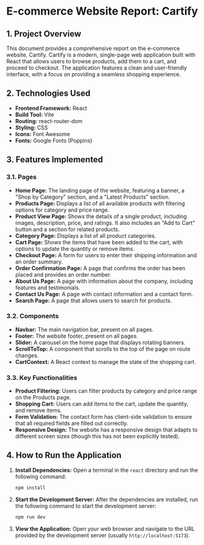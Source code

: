 # E-commerce Website Report: Cartify

## 1. Project Overview

This document provides a comprehensive report on the e-commerce website, Cartify. Cartify is a modern, single-page web application built with React that allows users to browse products, add them to a cart, and proceed to checkout. The application features a clean and user-friendly interface, with a focus on providing a seamless shopping experience.

## 2. Technologies Used

*   **Frontend Framework:** React
*   **Build Tool:** Vite
*   **Routing:** react-router-dom
*   **Styling:** CSS
*   **Icons:** Font Awesome
*   **Fonts:** Google Fonts (Poppins)

## 3. Features Implemented

### 3.1. Pages

*   **Home Page:** The landing page of the website, featuring a banner, a "Shop by Category" section, and a "Latest Products" section.
*   **Products Page:** Displays a list of all available products with filtering options for category and price range.
*   **Product View Page:** Shows the details of a single product, including images, description, price, and ratings. It also includes an "Add to Cart" button and a section for related products.
*   **Category Page:** Displays a list of all product categories.
*   **Cart Page:** Shows the items that have been added to the cart, with options to update the quantity or remove items.
*   **Checkout Page:** A form for users to enter their shipping information and an order summary.
*   **Order Confirmation Page:** A page that confirms the order has been placed and provides an order number.
*   **About Us Page:** A page with information about the company, including features and testimonials.
*   **Contact Us Page:** A page with contact information and a contact form.
*   **Search Page:** A page that allows users to search for products.

### 3.2. Components

*   **Navbar:** The main navigation bar, present on all pages.
*   **Footer:** The website footer, present on all pages.
*   **Slider:** A carousel on the home page that displays rotating banners.
*   **ScrollToTop:** A component that scrolls to the top of the page on route changes.
*   **CartContext:** A React context to manage the state of the shopping cart.

### 3.3. Key Functionalities

*   **Product Filtering:** Users can filter products by category and price range on the Products page.
*   **Shopping Cart:** Users can add items to the cart, update the quantity, and remove items.
*   **Form Validation:** The contact form has client-side validation to ensure that all required fields are filled out correctly.
*   **Responsive Design:** The website has a responsive design that adapts to different screen sizes (though this has not been explicitly tested).

## 4. How to Run the Application

1.  **Install Dependencies:** Open a terminal in the `react` directory and run the following command:

    ```bash
    npm install
    ```

2.  **Start the Development Server:** After the dependencies are installed, run the following command to start the development server:

    ```bash
    npm run dev
    ```

3.  **View the Application:** Open your web browser and navigate to the URL provided by the development server (usually `http://localhost:5173`).
